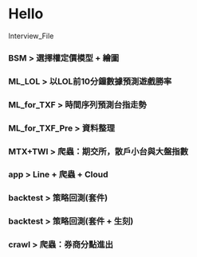 # Hello
Interview_File
### BSM > 選擇權定價模型 + 繪圖

### ML_LOL > 以LOL前10分鐘數據預測遊戲勝率
### ML_for_TXF > 時間序列預測台指走勢
### ML_for_TXF_Pre > 資料整理

### MTX+TWI > 爬蟲：期交所，散戶小台與大盤指數
### app > Line + 爬蟲 + Cloud
### backtest > 策略回測(套件)
### backtest > 策略回測(套件 + 生刻)
### crawl > 爬蟲：券商分點進出
